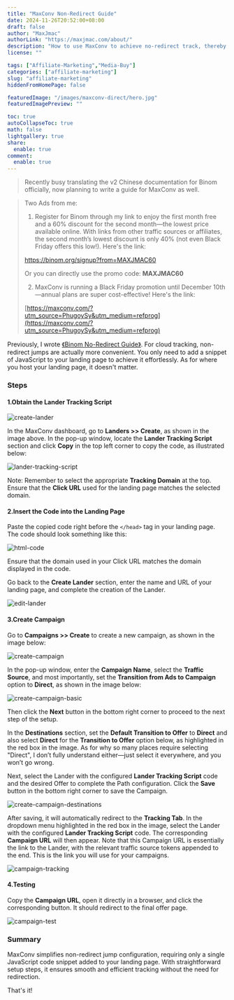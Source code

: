 ```yaml
---
title: "MaxConv Non-Redirect Guide"
date: 2024-11-26T20:52:00+08:00
draft: false
author: "MaxJmac"
authorLink: "https://maxjmac.com/about/"
description: "How to use MaxConv to achieve no-redirect track, thereby passing Facebook's advetising policy and reducing click loss."
license: ""

tags: ["Affiliate-Marketing","Media-Buy"]
categories: ["affiliate-marketing"]
slug: "affiliate-marketing"
hiddenFromHomePage: false

featuredImage: "/images/maxconv-direct/hero.jpg"
featuredImagePreview: ""

toc: true
autoCollapseToc: true
math: false
lightgallery: true
share:
  enable: true
comment:
  enable: true
---
```


> Recently busy translating the v2 Chinese documentation for Binom officially, now planning to write a guide for MaxConv as well.

> Two Ads from me:
>
> 1. Register for Binom through my link to enjoy the first month free and a 60% discount for the second month—the lowest price available online. With links from other traffic sources or affiliates, the second month’s lowest discount is only 40% (not even Black Friday offers this low!). Here's the link:
>
> https://binom.org/signup?from=MAXJMAC60
>
> Or you can directly use the promo code: **MAXJMAC60**
>
> 2. MaxConv is running a Black Friday promotion until December 10th—annual plans are super cost-effective! Here's the link:
>
> [https://maxconv.com/?utm_source=PhugoySy&utm_medium=refprog](https://maxconv.com/?utm_source=PhugoySy&utm_medium=refprog)

Previously, I wrote [《Binom No-Redirect Guide》](https://maxjmac.com/en/affiliate-marketing/binom-no-redirect/). For cloud tracking, non-redirect jumps are actually more convenient. You only need to add a snippet of JavaScript to your landing page to achieve it effortlessly. As for where you host your landing page, it doesn't matter.

### Steps

#### 1.Obtain the Lander Tracking Script

![create-lander](/images/maxconv-direct/create-lander.png)

In the MaxConv dashboard, go to **Landers >> Create**, as shown in the image above. In the pop-up window, locate the **Lander Tracking Script** section and click **Copy** in the top left corner to copy the code, as illustrated below:

![lander-tracking-script](/images/maxconv-direct/lander-tracking-script.png)

Note: Remember to select the appropriate **Tracking Domain** at the top. Ensure that the **Click URL** used for the landing page matches the selected domain.

#### 2.Insert the Code into the Landing Page

Paste the copied code right before the `</head>` tag in your landing page. The code should look something like this:

![html-code](/images/maxconv-direct/html-code.png)

Ensure that the domain used in your Click URL matches the domain displayed in the code.

Go back to the **Create Lander** section, enter the name and URL of your landing page, and complete the creation of the Lander.

![edit-lander](/images/maxconv-direct/edit-lander.png)

#### 3.Create Campaign

Go to **Campaigns >> Create** to create a new campaign, as shown in the image below:

![create-campaign](/images/maxconv-direct/create-campaign.png)

In the pop-up window, enter the **Campaign Name**, select the **Traffic Source**, and most importantly, set the **Transition from Ads to Campaign** option to **Direct**, as shown in the image below:

![create-campaign-basic](/images/maxconv-direct/create-campaign-basic.png)

Then click the **Next** button in the bottom right corner to proceed to the next step of the setup.

In the **Destinations** section, set the **Default Transition to Offer** to **Direct** and also select **Direct** for the **Transition to Offer** option below, as highlighted in the red box in the image. As for why so many places require selecting "Direct", I don’t fully understand either—just select it everywhere, and you won’t go wrong.

Next, select the Lander with the configured **Lander Tracking Script** code and the desired Offer to complete the Path configuration. Click the **Save** button in the bottom right corner to save the Campaign.

![create-campaign-destinations](/images/maxconv-direct/create-campaign-destinations.png)

After saving, it will automatically redirect to the **Tracking Tab**. In the dropdown menu highlighted in the red box in the image, select the Lander with the configured **Lander Tracking Script** code. The corresponding **Campaign URL** will then appear. Note that this Campaign URL is essentially the link to the Lander, with the relevant traffic source tokens appended to the end. This is the link you will use for your campaigns.

![campaign-tracking](/images/maxconv-direct/campaign-tracking.png)

#### 4.Testing

Copy the **Campaign URL**, open it directly in a browser, and click the corresponding button. It should redirect to the final offer page.

![campaign-test](/images/maxconv-direct/campaign-test.png)

### Summary

MaxConv simplifies non-redirect jump configuration, requiring only a single JavaScript code snippet added to your landing page. With straightforward setup steps, it ensures smooth and efficient tracking without the need for redirection.

That's it!
